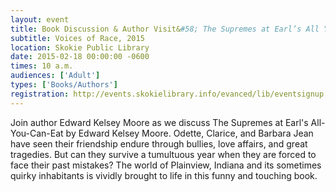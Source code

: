 ```yaml
---
layout: event
title: Book Discussion & Author Visit&#58; The Supremes at Earl’s All You Can Eat
subtitle: Voices of Race, 2015
location: Skokie Public Library
date: 2015-02-18 00:00:00 -0600
times: 10 a.m.
audiences: ['Adult']
types: ['Books/Authors']
registration: http://events.skokielibrary.info/evanced/lib/eventsignup.asp?ID=21100
---
```

Join author Edward Kelsey Moore as we discuss The Supremes at Earl's All-You-Can-Eat by Edward Kelsey Moore. Odette, Clarice, and Barbara Jean have seen their friendship endure through bullies, love affairs, and great tragedies. But can they survive a tumultuous year when they are forced to face their past mistakes? The world of Plainview, Indiana and its sometimes quirky inhabitants is vividly brought to life in this funny and touching book.
